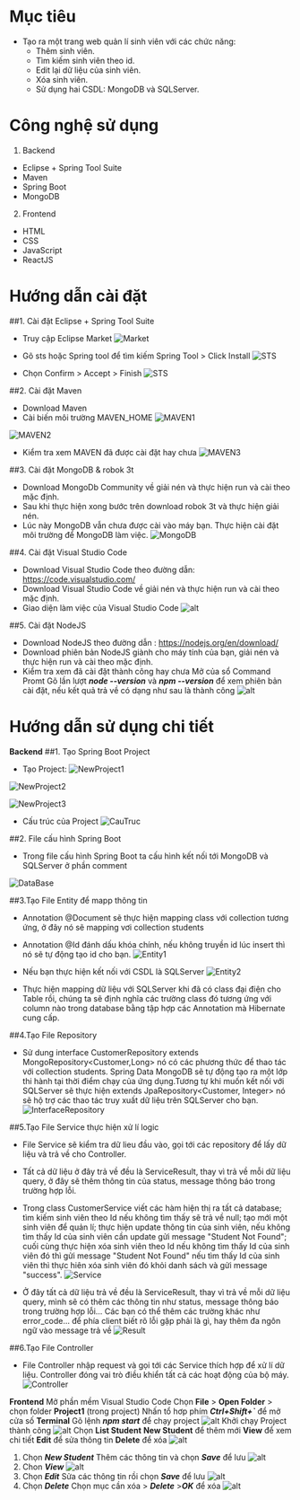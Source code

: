 ﻿# Mục tiêu- Tạo ra một trang web quản lí sinh viên với các chức năng:     - Thêm sinh viên.    - Tìm kiếm sinh viên theo id.    - Edit lại dữ liệu của sinh viên.    - Xóa sinh viên.    - Sử dụng hai CSDL: MongoDB và SQLServer.# Công nghệ sử dụng1. Backend- Eclipse  + Spring Tool Suite- Maven- Spring Boot- MongoDB 2. Frontend- HTML- CSS- JavaScript- ReactJS# Hướng dẫn cài đặt ##1. Cài đặt Eclipse  + Spring Tool Suite- Truy cập Eclipse Market![Market](media/Market.png)- Gõ sts hoặc Spring tool để tìm kiếm Spring Tool > Click Install![STS](media/STS.png)- Chọn Confirm > Accept > Finish ![STS](media/STS2.png)##2. Cài đặt Maven- Download Maven- Cài biến môi trường MAVEN_HOME![MAVEN1](media/MAVEN1.png)![MAVEN2](media/MAVEN2.png)- Kiểm tra xem MAVEN đã được cài đặt hay chưa![MAVEN3](media/MAVEN3.png)##3. Cài đặt MongoDB & robok 3t- Download MongoDb Community về giải nén và thực hiện run và cài theo mặc định.- Sau khi thực hiện xong bước trên download robok 3t và thực hiện giải nén.- Lúc này MongoDB vẫn chưa được cài vào máy bạn. Thực hiện cài đặt môi trường để MongoDB làm việc.![MongoDB](media/MongoDB.png)##4. Cài đặt Visual Studio Code- Download Visual Studio Code theo đường dẫn: https://code.visualstudio.com/- Download Visual Studio Code về giải nén và thực hiện run và cài theo mặc định.- Giao diện làm việc của Visual Studio Code![alt](https://raw.githubusercontent.com/duong4279/student-manager/master/media/vs11.PNG)##5. Cài đặt NodeJS- Download NodeJS theo đường dẫn : https://nodejs.org/en/download/- Download phiên bản NodeJS giành cho máy tính của bạn, giải nén và thực hiện run và cài theo mặc định.- Kiểm tra xem đã cài đặt thành công hay chưa Mở của sổ Command Promt  Gõ lần lượt ***node --version*** và ***npm --version*** để xem phiên bản cài đặt, nếu kết quả trả về có dạng như sau là thành công  ![alt](https://raw.githubusercontent.com/duong4279/student-manager/master/media/node12.png)  # Hướng dẫn sử dụng chi tiết**Backend**##1. Tạo Spring Boot Project- Tạo Project:![NewProject1](media/NewProject1.png)![NewProject2](media/NewProject2.png)![NewProject3](media/NewProject3.png)- Cấu trúc của Project![CauTruc](media/CauTruc.png)##2. File cấu hình Spring Boot- Trong file cấu hình Spring Boot ta cấu hình kết nối tới MongoDB và SQLServer ở phần comment![DataBase](media/DataBase.png)##3.Tạo File Entity để mapp thông tin- Annotation @Document sẽ thực hiện mapping class với collection tương ứng, ở đây nó sẽ mapping vơi collection students- Annotation @Id đánh dấu khóa chính, nếu không truyền id lúc insert thì nó sẽ tự động tạo id cho bạn.![Entity1](media/Entity1.png)- Nếu bạn thực hiện kết nối với CSDL là SQLServer![Entity2](media/Entity2.png)- Thực hiện mapping dữ liệu với SQLServer khi đã có class đại điện cho Table rồi, chúng ta sẽ định nghĩa các trường class đó tương ứng với column nào trong database bằng tập hợp các Annotation mà Hibernate cung cấp.##4.Tạo File Repository- Sử dung interface CustomerRepository extends MongoRepository<Customer,Long> nó có các phương thức để thao tác với collection students. Spring Data MongoDB sẽ tự động tạo ra một lớp thi hành tại  thời điểm chạy của ứng dụng.Tương tự khi muốn kết nối với SQLServer sẽ thực hiện extends JpaRepository<Customer, Integer> nó sẽ hộ trợ các thao tác truy xuất dữ liệu trên SQLServer cho bạn.![InterfaceRepository](media/InterfaceRepository/png)##5.Tạo File Service thực hiện xử lí logic  - File Service sẽ kiểm tra dữ lieu đầu vào, gọi tới các repository để lấy dữ liệu và trả về cho Controller.  - Tất cả dữ liệu ở đây trả về đều là ServiceResult, thay vì trả về mỗi dữ liệu query, ở đây sẽ thêm thông tin của status, message thông báo trong trường hợp lỗi.  - Trong class CustomerService viết các hàm hiện thị ra tất cả database; tìm kiếm sinh viên theo Id nếu không tìm thấy sẽ trả về null; tạo mới một sinh viên để quản lí; thực hiện update thông tin của sinh viên, nếu không tìm thấy Id của sinh viên cần update gửi message "Student Not Found"; cuối cùng thực hiện xóa sinh viên theo Id nếu không tìm thấy Id của sinh viên đó thì gửi message "Student Not Found" nếu tìm thấy Id của sinh viên thì thực hiên xóa sinh viên đó khỏi danh sách và gửi message "success".![Service](media/Service.png)- Ở đây tất cả dữ liệu trả về đều là ServiceResult, thay vì trả về mỗi dữ liệu query, mình sẽ có thêm các thông tin như status, message thông báo trong trường hợp lỗi… Các bạn có thể thêm các trường khác như error_code… để phía client biết rõ lỗi gặp phải là gì, hay thêm đa ngôn ngữ vào message trả về![Result](media/Result.png)##6.Tạo File Controller- File Controller nhập request và gọi tới các Service thích hợp để xử lí dữ liệu. Controller đóng vai trò điều khiển tất cả các hoạt động của bộ máy.![Controller](media/Controller.png)**Frontend**Mở phần mềm Visual Studio CodeChọn **File** > **Open Folder** > chọn folder **Project1** (trong project)Nhấn tổ hơp phím ***Ctrl+Shift+`*** để mở cửa số **Terminal**Gõ lệnh ***npm start*** để chạy project   ![alt](https://raw.githubusercontent.com/duong4279/student-manager/master/media/terminal.png)  Khởi chạy Project thành công  ![alt](https://raw.githubusercontent.com/duong4279/student-manager/master/media/s2.png)  Chọn **List Student**  **New Student** để thêm mới  **View** để xem chi tiết  **Edit** để sửa thông tin  **Delete** để xóa  ![alt](https://raw.githubusercontent.com/duong4279/student-manager/master/media/s1.png)  1. Chọn ***New Student***   Thêm các thông tin và chọn ***Save*** để lưu  ![alt](https://raw.githubusercontent.com/duong4279/student-manager/master/media/new.png)2. Chon ***View***  ![alt](https://raw.githubusercontent.com/duong4279/student-manager/master/media/view.png)3. Chọn ***Edit***Sửa các thông tin rồi chọn ***Save*** để lưu ![alt](https://raw.githubusercontent.com/duong4279/student-manager/master/media/edit.png)4. Chọn ***Delete***Chọn mục cần xóa > ***Delete*** >***OK*** để xóa  ![alt](https://raw.githubusercontent.com/duong4279/student-manager/master/media/delete.png)
